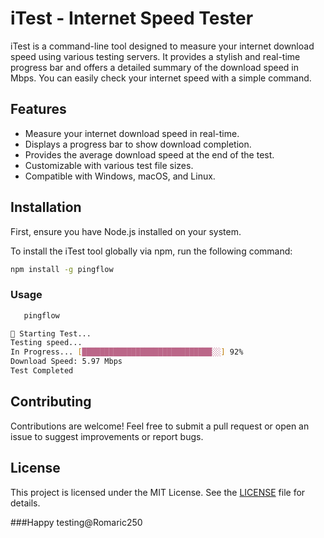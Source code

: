 # iTest - Internet Speed Tester

iTest is a command-line tool designed to measure your internet download speed using various testing servers. It provides a stylish and real-time progress bar and offers a detailed summary of the download speed in Mbps. You can easily check your internet speed with a simple command.

## Features

- Measure your internet download speed in real-time.
- Displays a progress bar to show download completion.
- Provides the average download speed at the end of the test.
- Customizable with various test file sizes.
- Compatible with Windows, macOS, and Linux.

## Installation

First, ensure you have Node.js installed on your system.

To install the iTest tool globally via npm, run the following command:

```bash
npm install -g pingflow
```
### Usage

```bash
   pingflow

```
```bash
🚀 Starting Test...
Testing speed...
In Progress... [█████████████████████████████░░] 92%
Download Speed: 5.97 Mbps
Test Completed
```
## Contributing

Contributions are welcome! Feel free to submit a pull request or open an issue to suggest improvements or report bugs.

## License

This project is licensed under the MIT License. See the [LICENSE](LICENSE) file for details.


###Happy testing@Romaric250